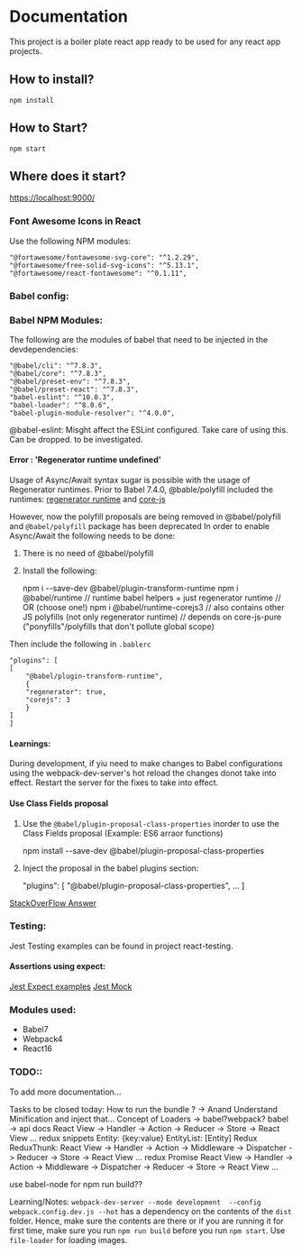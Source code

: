# Documentation
This project is a boiler plate react app ready to be used for any react app projects.

## How to install?
`npm install`

## How to Start?
`npm start`

## Where does it start?
[https://localhost:9000/](https://localhost:9000/)


### Font Awesome Icons in React
Use the following NPM modules:

    "@fortawesome/fontawesome-svg-core": "^1.2.29",
    "@fortawesome/free-solid-svg-icons": "^5.13.1",
    "@fortawesome/react-fontawesome": "^0.1.11",


### Babel config:

### Babel NPM Modules:
The following are the modules of babel that need to be injected in the devdependencies:

    "@babel/cli": "^7.8.3",
    "@babel/core": "^7.8.3",
    "@babel/preset-env": "^7.8.3",
    "@babel/preset-react": "^7.8.3",
    "babel-eslint": "^10.0.3",
    "babel-loader": "^8.0.6",
    "babel-plugin-module-resolver": "^4.0.0",

@babel-eslint: Misght affect the ESLint configured. Take care of using this. Can be dropped. to be investigated.

#### Error : 'Regenerator runtime undefined'
Usage of Async/Await syntax sugar is possible with the usage of Regenerator runtimes.
Prior to Babel 7.4.0, @bable/polyfill included the runtimes:  [regenerator runtime](https://github.com/facebook/regenerator/blob/master/packages/regenerator-runtime/runtime.js)  and  [core-js](https://github.com/zloirock/core-js)

However, now the polyfill proposals are being removed in @babel/polyfill and `@babel/polyfill` package has been deprecated
In order to enable Async/Await the following needs to be done:
1. There is no need of @babel/polyfill
2. Install the following:

    npm i --save-dev @babel/plugin-transform-runtime 
    npm i @babel/runtime // runtime babel helpers + just regenerator runtime
    // OR (choose one!)
    npm i @babel/runtime-corejs3 
    // also contains other JS polyfills (not only regenerator runtime)
    // depends on core-js-pure ("ponyfills"/polyfills that don't pollute global scope)

Then include the following in `.bablerc` 

    "plugins": [
    [
        "@babel/plugin-transform-runtime",
        {
        "regenerator": true,
        "corejs": 3
        }
    ]
    ]


#### Learnings:
During development, if yiu need to make changes to Babel configurations using the webpack-dev-server's hot reload the changes donot take into effect. Restart the server for the fixes to take into effect.

#### Use Class Fields proposal
1. Use the `@babel/plugin-proposal-class-properties` inorder to use the Class Fields proposal (Example: ES6 arraor functions)

    npm install --save-dev @babel/plugin-proposal-class-properties

2. Inject the proposal in the babel plugins section:

    "plugins": [
      "@babel/plugin-proposal-class-properties",
      ...
    ]

[StackOverFlow Answer](https://stackoverflow.com/questions/53558916/babel-7-referenceerror-regeneratorruntime-is-not-defined)

### Testing:
Jest Testing examples can be found in project react-testing.

#### Assertions using expect:
[Jest Expect examples](https://www.w3resource.com/jest/expect.php)
[Jest Mock](https://jestjs.io/docs/en/mock-functions)

### Modules used:
- Babel7
- Webpack4
- React16

### TODO::
 To add more documentation...

Tasks to be closed today:
How to run the bundle ? -> Anand
Understand Minification and inject that...
Concept of Loaders -> babel?webpack?
babel -> api docs
React View -> Handler -> Action -> Reducer -> Store -> React View ...
redux snippets
    Entity: {key:value}
    EntityList: [Entity]
Redux
ReduxThunk:
    React View -> Handler -> Action -> Middleware -> Dispatcher -> Reducer -> Store -> React View ...
redux Promise
    React View -> Handler -> Action -> Middleware -> Dispatcher -> Reducer -> Store -> React View ...

use babel-node for npm run build??


Learning/Notes:
`webpack-dev-server --mode development  --config webpack.config.dev.js --hot` has a dependency on the contents of the `dist` folder. Hence, make sure the contents are there or if you are running it for first time, make sure you run `npm run build` before you run `npm start`.
Use `file-loader` for loading images.
